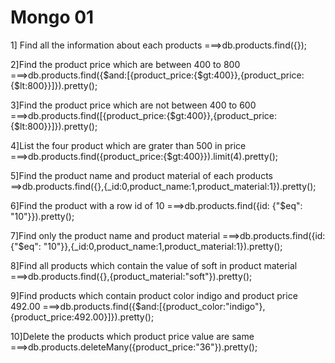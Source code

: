 # Mongo 01
1] Find all the information about each products
===>db.products.find({});

2]Find the product price which are between 400 to 800
===>db.products.find({$and:[{product_price:{$gt:400}},{product_price:{$lt:800}}]}).pretty();

3]Find the product price which are not between 400 to 600
===>db.products.find([{product_price:{$gt:400}},{product_price:{$lt:800}}]}).pretty();

4]List the four product which are grater than 500 in price
===>db.products.find({product_price:{$gt:400}}).limit(4).pretty();

5]Find the product name and product material of each products
==>db.products.find({},{_id:0,product_name:1,product_material:1}).pretty();

6]Find the product with a row id of 10
===>db.products.find({id: {"$eq": "10"}}).pretty();

7]Find only the product name and product material
===>db.products.find({id: {"$eq": "10"}},{_id:0,product_name:1,product_material:1}).pretty();

8]Find all products which contain the value of soft in product material 
===>db.products.find({},{product_material:"soft"}).pretty();

9]Find products which contain product color indigo  and product price 492.00
===>db.products.find({$and:[{product_color:"indigo"},{product_price:492.00}]}).pretty();

10]Delete the products which product price value are same
===>db.products.deleteMany({product_price:"36"}).pretty();
